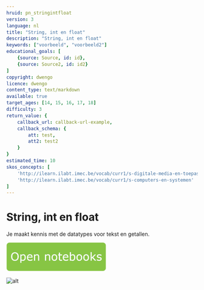 ```yaml
---
hruid: pn_stringintfloat
version: 3
language: nl
title: "String, int en float"
description: "String, int en float"
keywords: ["voorbeeld", "voorbeeld2"]
educational_goals: [
    {source: Source, id: id}, 
    {source: Source2, id: id2}
]
copyright: dwengo
licence: dwengo
content_type: text/markdown
available: true
target_ages: [14, 15, 16, 17, 18]
difficulty: 3
return_value: {
    callback_url: callback-url-example,
    callback_schema: {
        att: test,
        att2: test2
    }
}
estimated_time: 10
skos_concepts: [
    'http://ilearn.ilabt.imec.be/vocab/curr1/s-digitale-media-en-toepassingen', 
    'http://ilearn.ilabt.imec.be/vocab/curr1/s-computers-en-systemen'
]
---
```


# String, int en float
Je maakt kennis met de datatypes voor tekst en getallen.  

[![](embed/Knop.png "Knop")](https://kiks.ilabt.imec.be/jupyterhub/?id=1001 "Notebooks Datatypes")

![alt](@youtube/https://www.youtube.com/embed/dl3q6gJ7evo "Video string - integer - float")